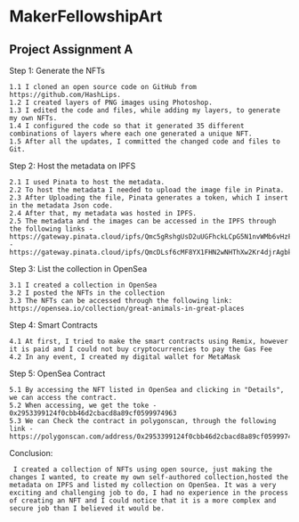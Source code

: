 # MakerFellowshipArt

## Project Assignment A

Step 1: Generate the NFTs

    1.1 I cloned an open source code on GitHub from https://github.com/HashLips.
    1.2 I created layers of PNG images using Photoshop.
    1.3 I edited the code and files, while adding my layers, to generate my own NFTs.
    1.4 I configured the code so that it generated 35 different combinations of layers where each one generated a unique NFT.
    1.5 After all the updates, I committed the changed code and files to Git.
  
Step 2: Host the metadata on IPFS

    2.1 I used Pinata to host the metadata.
    2.2 To host the metadata I needed to upload the image file in Pinata.
    2.3 After Uploading the file, Pinata generates a token, which I insert in the metadata Json code.
    2.4 After that, my metadata was hosted in IPFS.
    2.5 The metadata and the images can be accessed in the IPFS through the following links - https://gateway.pinata.cloud/ipfs/Qmc5gRshgUsD2uUGFhckLCpG5N1nvWMb6vHzFqNzCg7Nre/ - https://gateway.pinata.cloud/ipfs/QmcDLsf6cMF8YX1FHN2wNHThXw2Kr4djrAgbkQ3XCrycBd/1.json
  
  Step 3: List the collection in OpenSea
  
    3.1 I created a collection in OpenSea
    3.2 I posted the NFTs in the collection 
    3.3 The NFTs can be accessed through the following link: https://opensea.io/collection/great-animals-in-great-places
    
  Step 4: Smart Contracts
  
    4.1 At first, I tried to make the smart contracts using Remix, however it is paid and I could not buy cryptocurrencies to pay the Gas Fee
    4.2 In any event, I created my digital wallet for MetaMask
  
  Step 5: OpenSea Contract
  
    5.1 By accessing the NFT listed in OpenSea and clicking in "Details", we can access the contract.
    5.2 When accessing, we get the toke - 0x2953399124f0cbb46d2cbacd8a89cf0599974963
    5.3 We can Check the contract in polygonscan, through the following link - https://polygonscan.com/address/0x2953399124f0cbb46d2cbacd8a89cf0599974963
    
  Conclusion:
    
     I created a collection of NFTs using open source, just making the changes I wanted, to create my own self-authored collection,hosted the metadata on IPFS and listed my collection on OpenSea. It was a very exciting and challenging job to do, I had no experience in the process of creating an NFT and I could notice that it is a more complex and secure job than I believed it would be. 


 

